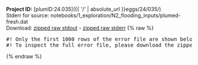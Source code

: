 **Project ID:** [plumID:24.035]({{ '/' | absolute_url }}eggs/24/035/)  
Stderr for source:  notebooks/1_exploration/N2_flooding_inputs/plumed-fresh.dat   
Download: [zipped raw stdout](plumed-fresh.dat.plumed.stdout.txt.zip) - [zipped raw stderr](plumed-fresh.dat.plumed.stderr.txt.zip) 
{% raw %}
<pre>
#! Only the first 1000 rows of the error file are shown below
#! To inspect the full error file, please download the zipped raw stderr file above
</pre>
{% endraw %}
